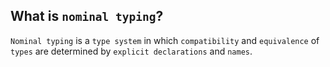 What is `nominal typing`?
---
`Nominal typing` is a `type system` in which `compatibility` and `equivalence` of `types` are determined by `explicit declarations` and `names`.